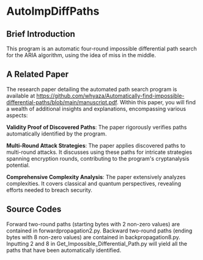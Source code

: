 # AutoImpDiffPaths

## Brief Introduction

This program is an automatic four-round impossible differential path search for the ARIA algorithm, using the idea of ​​miss in the middle. 

## A Related Paper

The research paper detailing the automated path search program is available at https://github.com/whyaza/Automatically-find-impossible-differential-paths/blob/main/manuscript.pdf. Within this paper, you will find a wealth of additional insights and explanations, encompassing various aspects:

**Validity Proof of Discovered Paths**: The paper rigorously verifies paths automatically identified by the program. 

**Multi-Round Attack Strategies**: The paper applies discovered paths to multi-round attacks. It discusses using these paths for intricate strategies spanning encryption rounds, contributing to the program's cryptanalysis potential.

**Comprehensive Complexity Analysis**: The paper extensively analyzes complexities. It covers classical and quantum perspectives, revealing efforts needed to breach security.

## Source Codes

Forward two-round paths (starting bytes with 2 non-zero values) are contained in forwardpropagation2.py.
Backward two-round paths (ending bytes with 8 non-zero values) are contained in backpropagation8.py.
Inputting 2 and 8 in Get_Impossible_Differential_Path.py will yield all the paths that have been automatically identified.
